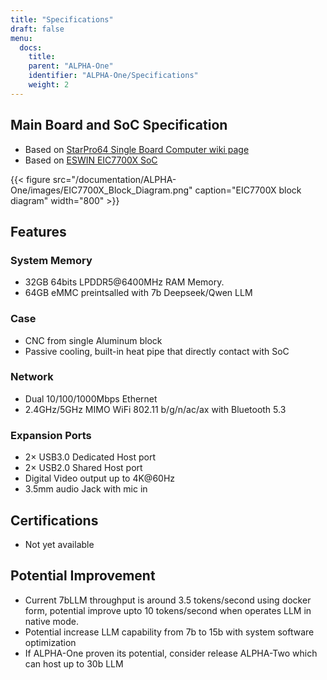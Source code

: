 ```yaml
---
title: "Specifications"
draft: false
menu:
  docs:
    title:
    parent: "ALPHA-One"
    identifier: "ALPHA-One/Specifications"
    weight: 2
---
```


## Main Board and SoC Specification

* Based on [StarPro64 Single Board Computer wiki page](https://wiki.pine64.org/wiki/STARPro64)
* Based on [ESWIN EIC7700X SoC](https://www.eswincomputing.com/en/products/index/36/10.html)

{{< figure src="/documentation/ALPHA-One/images/EIC7700X_Block_Diagram.png" caption="EIC7700X block diagram" width="800" >}}

## Features

### System Memory

* 32GB 64bits LPDDR5@6400MHz RAM Memory.
* 64GB eMMC preintsalled with 7b Deepseek/Qwen LLM

### Case

* CNC from single Aluminum block
* Passive cooling, built-in heat pipe that directly contact with SoC

### Network

* Dual 10/100/1000Mbps Ethernet 
* 2.4GHz/5GHz MIMO WiFi 802.11 b/g/n/ac/ax with Bluetooth 5.3

### Expansion Ports

* 2&times; USB3.0 Dedicated Host port
* 2&times; USB2.0 Shared Host port
* Digital Video output up to 4K@60Hz
* 3.5mm audio Jack with mic in

## Certifications

* Not yet available

## Potential Improvement

* Current 7bLLM throughput is around 3.5 tokens/second using docker form, potential improve upto 10 tokens/second  when operates LLM in native mode.
* Potential increase LLM capability from 7b to 15b with system software optimization
* If ALPHA-One proven its potential, consider release ALPHA-Two which can host up to 30b LLM
